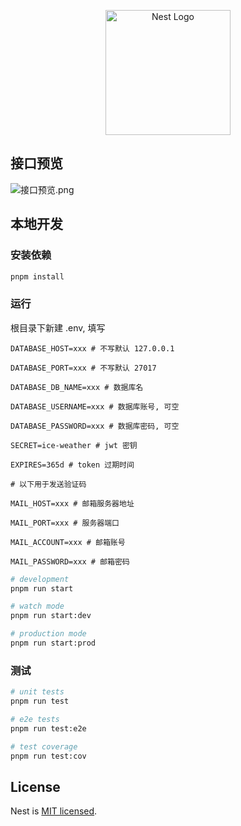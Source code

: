 <p align="center">
  <a href="http://nestjs.com/" target="blank"><img src="https://nestjs.com/img/logo-small.svg" width="200" alt="Nest Logo" /></a>
</p>

## 接口预览
![接口预览.png](https://s1.ax1x.com/2022/07/15/jhqZj0.png)

## 本地开发
### 安装依赖

```bash
pnpm install
```

### 运行

根目录下新建 .env, 填写
```
DATABASE_HOST=xxx # 不写默认 127.0.0.1

DATABASE_PORT=xxx # 不写默认 27017

DATABASE_DB_NAME=xxx # 数据库名

DATABASE_USERNAME=xxx # 数据库账号, 可空

DATABASE_PASSWORD=xxx # 数据库密码, 可空

SECRET=ice-weather # jwt 密钥

EXPIRES=365d # token 过期时间

# 以下用于发送验证码

MAIL_HOST=xxx # 邮箱服务器地址

MAIL_PORT=xxx # 服务器端口

MAIL_ACCOUNT=xxx # 邮箱账号

MAIL_PASSWORD=xxx # 邮箱密码
```

```bash
# development
pnpm run start

# watch mode
pnpm run start:dev

# production mode
pnpm run start:prod
```

### 测试

```bash
# unit tests
pnpm run test

# e2e tests
pnpm run test:e2e

# test coverage
pnpm run test:cov
```

## License

Nest is [MIT licensed](LICENSE).
